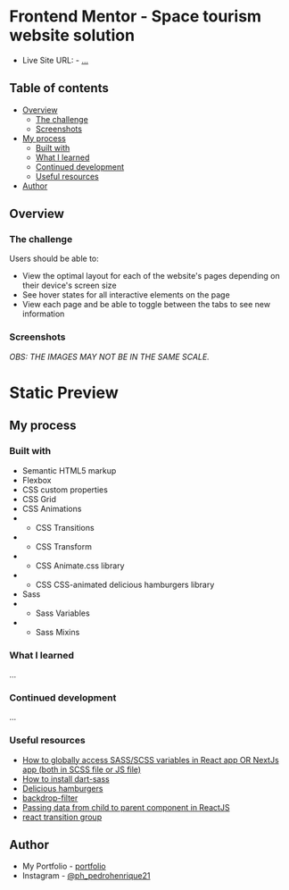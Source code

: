 # Frontend Mentor - Space tourism website solution

- Live Site URL: - <a href="#" target="_blank" alt="">...</a>
## Table of contents

- [Overview](#overview)
  - [The challenge](#the-challenge)
  - [Screenshots](#screenshots)
- [My process](#my-process)
  - [Built with](#built-with)
  - [What I learned](#what-i-learned)
  - [Continued development](#continued-development)
  - [Useful resources](#useful-resources)
- [Author](#author)

## Overview

### The challenge

Users should be able to:

- View the optimal layout for each of the website's pages depending on their device's screen size
- See hover states for all interactive elements on the page
- View each page and be able to toggle between the tabs to see new information

### Screenshots

  *OBS: THE IMAGES MAY NOT BE IN THE SAME SCALE.*

# Static Preview





## My process

### Built with

- Semantic HTML5 markup
- Flexbox
- CSS custom properties
- CSS Grid
- CSS Animations
- - CSS Transitions
- - CSS Transform
- - CSS Animate.css library 
- - CSS CSS-animated delicious hamburgers library
- Sass
- - Sass Variables
- - Sass Mixins

### What I learned

...

### Continued development

...

### Useful resources

- <a href="https://medium.com/@zaeemkhaliq/how-to-globally-access-sass-scss-variables-in-react-app-563212667ae" alt="How to globally access SASS/SCSS variables in React app OR NextJs app (both in SCSS file or JS file)" target="_blank">How to globally access SASS/SCSS variables in React app OR NextJs app (both in SCSS file or JS file)</a>
- <a href="https://www.npmjs.com/package/dart-sass" alt="How to install dart-sass" target="_blank">How to install dart-sass</a>
- <a href="https://kapoko.github.io/delicious-hamburgers/" alt="Delicious hamburgers" target="_blank">Delicious hamburgers</a>
- <a href="https://developer.mozilla.org/en-US/docs/Web/CSS/backdrop-filter" alt="backdrop-filter" target="_blank">backdrop-filter</a>
- <a href="https://bobbyhadz.com/blog/react-pass-data-from-child-to-parent" alt="child to parent data" target="_blank">Passing data from child to parent component in ReactJS</a>
- <a href="https://blog.logrocket.com/react-transition-group-examples-tutorial/" alt="react transition group" target="_blank">react transition group</a>

## Author

- My Portfolio - [portfolio](https://pedro-meuportfolio.netlify.app)
- Instagram - [@ph_pedrohenrique21](https://www.instagram.com/ph_pedrohenrique21/)
